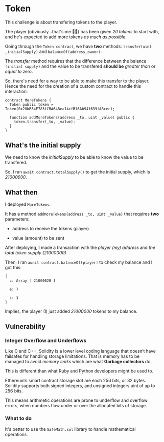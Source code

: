 # Token

This challenge is about transfering tokens to the player.

The player (obviously...that's me 👳‍♂️) has been given _20 tokens_ to start with,
and he's expected to add more tokens _as much as possible_.

Going through the `Token contract`, we have **two** methods:
`transfer(uint _initialSupply)` and `balanceOf(address_owner)`.

The _transfer_ method requires that the difference between the balance
`(initial supply)` and the value to be transfered **should be** _greater than_
or _equal to_ zero.

So, there's need for a way to be able to make this transfer to the player. Hence
the need for the creation of a custom contract to handle this interaction.

```solidity
contract MoreTokens {
  Token public token = Token(0x28bB54E783fCBA648ea14cfB16Ab94f639fABcec);

  function addMoreTokens(address _to, uint _value) public {
    token.transfer(_to, _value);
  }
}

```

## What's the initial supply

We need to know the _initialSupply_ to be able to know the value to be
transfered.

So, I ran `await contract.totalSupply()` to get the initial supply, which is
_21000000_.

## What then

I deployed `MoreTokens`.

It has a method `addMoreTokens(address _to, uint _value)` that requires **two** parameters:

- address to receive the tokens (player)

- value (amount) to be sent

After deploying, I made a transaction with the _player (my) address_ and _the
total token supply (21000000)_.

Then, I ran `await contract.balanceOf(player)` to check my balance and I got
this:

```object
{
  c: Array [ 21000020 ]
​
  e: 7
​
  s: 1
}

```

Implies, the player (I) just added _21000000_ tokens to my balance.

## Vulnerability

### Integer Overflow and Underflows

Like C and C++, Solidity is a lower level coding language that doesn’t have failsafes for handling storage limitations. That is memory has to be managed to avoid _memory leaks_ which are what **Garbage collectors** do.

This is different than what Ruby and Python developers might be used to.

Ethereum’s smart contract storage slot are each 256 bits, or 32 bytes. Solidity supports both signed integers, and unsigned integers uint of up to 256 bits.

This means arithmetic operations are prone to underflow and overflow errors, when numbers flow under or over the allocated bits of storage.

### What to do

It's better to use the ```SafeMath.sol``` library to handle mathematical operations.
